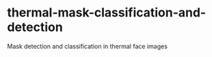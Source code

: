 # thermal-mask-classification-and-detection
Mask detection and classification in thermal face images
